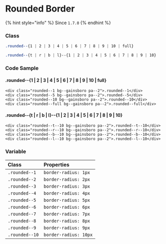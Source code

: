 # Rounded Border

{% hint style="info" %}
Since `1.7.0`
{% endhint %}

### Class

```css
.rounded--{1 | 2 | 3 | 4 | 5 | 6 | 7 | 8 | 9 | 10 | full}
```

```css
.rounded--{t | r | b | l}--{1 | 2 | 3 | 4 | 5 | 6 | 7 | 8 | 9 | 10}
```

### Code Sample

#### .rounded--{1 \| 2 \| 3 \| 4 \| 5 \| 6 \| 7 \| 8 \| 9 \| 10 \| full}

```markup
<div class="rounded--1 bg--gainsboro pa--2">.rounded--1</div>
<div class="rounded--5 bg--gainsboro pa--2">.rounded--5</div>
<div class="rounded--10 bg--gainsboro pa--2">.rounded--10</div>
<div class="rounded--full bg--gainsboro pa--2">.rounded--full</div>
```

#### .rounded--{t \| r \| b \| l}--{1 \| 2 \| 3 \| 4 \| 5 \| 6 \| 7 \| 8 \| 9 \| 10}

```markup
<div class="rounded--t--10 bg--gainsboro pa--2">.rounded--t--10</div>
<div class="rounded--r--10 bg--gainsboro pa--2">.rounded--r--10</div>
<div class="rounded--b--10 bg--gainsboro pa--2">.rounded--b--10</div>
<div class="rounded--l--10 bg--gainsboro pa--2">.rounded--l--10</div>
```

### Variable

| Class | Properties |
| :--- | :--- |
| `.rounded--1` | `border-radius: 1px` |
| `.rounded--2` | `border-radius: 2px` |
| `.rounded--3` | `border-radius: 3px` |
| `.rounded--4` | `border-radius: 4px` |
| `.rounded--5` | `border-radius: 5px` |
| `.rounded--6` | `border-radius: 6px` |
| `.rounded--7` | `border-radius: 7px` |
| `.rounded--8` | `border-radius: 8px` |
| `.rounded--9` | `border-radius: 9px` |
| `.rounded--10` | `border-radius: 10px` |

